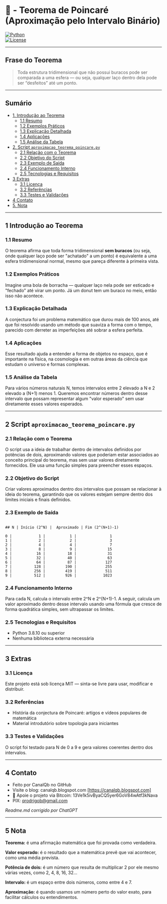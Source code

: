 # 📐 - Teorema de Poincaré (Aproximação pelo Intervalo Binário)

[![Python](https://img.shields.io/badge/Python-3.7%2B-blue.svg)](https://www.python.org/)  
[![License](https://img.shields.io/badge/license-MIT-green)](LICENSE)

---

## Frase do Teorema

> Toda estrutura tridimensional que não possui buracos pode ser comparada a uma esfera — ou seja, qualquer laço dentro dela pode ser “desfeitos” até um ponto.

---

## Sumário

* [1. Introdução ao Teorema](#1-introdução-ao-teorema)
  * [1.1 Resumo](#11-resumo)
  * [1.2 Exemplos Práticos](#12-exemplos-práticos)
  * [1.3 Explicação Detalhada](#13-explicação-detalhada)
  * [1.4 Aplicações](#14-aplicações)
  * [1.5 Análise da Tabela](#15-análise-da-tabela)
* [2. Script `aproximacao_teorema_poincare.py`](#2-script-aproximacao_teorema_poincarepy)
  * [2.1 Relação com o Teorema](#21-relação-com-o-teorema)
  * [2.2 Objetivo do Script](#22-objetivo-do-script)
  * [2.3 Exemplo de Saída](#23-exemplo-de-saída)
  * [2.4 Funcionamento Interno](#24-funcionamento-interno)
  * [2.5 Tecnologias e Requisitos](#25-tecnologias-e-requisitos)
* [3 Extras](#3-extras)
  * [3.1 Licença](#31-licença)
  * [3.2 Referências](#32-referências)
  * [3.3 Testes e Validações](#33-testes-e-validações)
* [4 Contato](#4-contato)
* [5. Nota](#5-nota)

---

## 1 Introdução ao Teorema

### 1.1 Resumo

O teorema afirma que toda forma tridimensional **sem buracos** (ou seja, onde qualquer laço pode ser "achatado" a um ponto) é equivalente a uma esfera tridimensional normal, mesmo que pareça diferente à primeira vista.

### 1.2 Exemplos Práticos

Imagine uma bola de borracha — qualquer laço nela pode ser esticado e "fechado" até virar um ponto. Já um donut tem um buraco no meio, então isso não acontece.

### 1.3 Explicação Detalhada

A conjectura foi um problema matemático que durou mais de 100 anos, até que foi resolvido usando um método que suaviza a forma com o tempo, parecido com derreter as imperfeições até sobrar a esfera perfeita.

### 1.4 Aplicações

Esse resultado ajuda a entender a forma de objetos no espaço, que é importante na física, na cosmologia e em outras áreas da ciência que estudam o universo e formas complexas.

### 1.5 Análise da Tabela

Para vários números naturais N, temos intervalos entre 2 elevado a N e 2 elevado a (N+1) menos 1. Queremos encontrar números dentro desse intervalo que possam representar algum "valor esperado" sem usar diretamente esses valores esperados.

---

## 2 Script `aproximacao_teorema_poincare.py`

### 2.1 Relação com o Teorema

O script usa a ideia de trabalhar dentro de intervalos definidos por potências de dois, aproximando valores que poderiam estar associados ao conceito principal do teorema, mas sem usar valores diretamente fornecidos. Ele usa uma função simples para preencher esses espaços.

### 2.2 Objetivo do Script

Criar valores aproximados dentro dos intervalos que possam se relacionar à ideia do teorema, garantindo que os valores estejam sempre dentro dos limites iniciais e finais definidos.

### 2.3 Exemplo de Saída

```

## N | Início (2^N) |  Aproximado | Fim (2^(N+1)-1)

0 |            1 |           1 |               1
1 |            2 |           2 |               3
2 |            4 |           4 |               7
3 |            8 |           9 |              15
4 |           16 |          18 |              31
5 |           32 |          40 |              63
6 |           64 |          87 |             127
7 |          128 |         190 |             255
8 |          256 |         419 |             511
9 |          512 |         926 |            1023

```

### 2.4 Funcionamento Interno

Para cada N, calcula o intervalo entre 2^N e 2^(N+1)-1. A seguir, calcula um valor aproximado dentro desse intervalo usando uma fórmula que cresce de forma quadrática simples, sem ultrapassar os limites.

### 2.5 Tecnologias e Requisitos

* Python 3.8.10 ou superior  
* Nenhuma biblioteca externa necessária

---

## 3 Extras

### 3.1 Licença

Este projeto está sob licença MIT — sinta-se livre para usar, modificar e distribuir.

### 3.2 Referências

* História da conjectura de Poincaré: artigos e vídeos populares de matemática  
* Material introdutório sobre topologia para iniciantes

### 3.3 Testes e Validações

O script foi testado para N de 0 a 9 e gera valores coerentes dentro dos intervalos.

---

## 4 Contato

* Feito por CanalQb no GitHub  
* Visite o blog: canalqb.blogspot.com [https://canalqb.blogspot.com]  
* 💸 Apoie o projeto via Bitcoin: 13Ve1k5ivByaCQ5yer6GoV84wAtf3kNava  
* PIX: [qrodrigob@gmail.com](mailto:qrodrigob@gmail.com)  

*Readme.md corrigido por ChatGPT*

---

## 5 Nota

**Teorema:** é uma afirmação matemática que foi provada como verdadeira.  

**Valor esperado:** é o resultado que a matemática prevê que vai acontecer, como uma média prevista.  

**Potência de dois:** é um número que resulta de multiplicar 2 por ele mesmo várias vezes, como 2, 4, 8, 16, 32...  

**Intervalo:** é um espaço entre dois números, como entre 4 e 7.  

**Aproximação:** é quando usamos um número perto do valor exato, para facilitar cálculos ou entendimentos.
